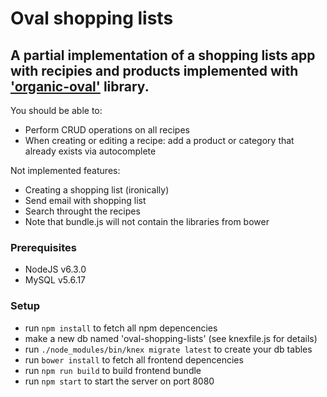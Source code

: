# Oval shopping lists

## A partial implementation of a shopping lists app with recipies and products implemented with ['organic-oval'](https://github.com/camplight/organic-oval) library.

You should be able to:
* Perform CRUD operations on all recipes
* When creating or editing a recipe: add a product or category that already exists via autocomplete

Not implemented features:
* Creating a shopping list (ironically)
* Send email with shopping list
* Search throught the recipes
* Note that bundle.js will not contain the libraries from bower

### Prerequisites
* NodeJS v6.3.0
* MySQL v5.6.17

### Setup
* run ``npm install`` to fetch all npm depencencies
* make a new db named 'oval-shopping-lists' (see knexfile.js for details)
* run ``./node_modules/bin/knex migrate latest`` to create your db tables
* run ``bower install`` to fetch all frontend depencencies
* run ``npm run build`` to build frontend bundle
* run ``npm start`` to start the server on port 8080
